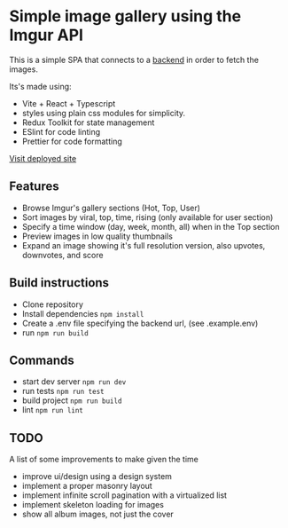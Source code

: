 # Simple image gallery using the Imgur API

This is a simple SPA that connects to a [backend](https://github.com/leoperez-dev/gallery-backend) in order to fetch the images.

Its's made using:
- Vite + React + Typescript
- styles using plain css modules for simplicity.
- Redux Toolkit for state management
- ESlint for code linting
- Prettier for code formatting

[Visit deployed site](https://gallery-frontend.onrender.com/)

## Features
- Browse Imgur's gallery sections (Hot, Top, User)
- Sort images by viral, top, time, rising (only available for user section)
- Specify a time window (day, week, month, all) when in the Top section
- Preview images in low quality thumbnails
- Expand an image showing it's full resolution version, also upvotes, downvotes, and score

## Build instructions
- Clone repository
- Install dependencies `npm install`
- Create a .env file specifying the backend url, (see .example.env)
- run `npm run build`

## Commands
- start dev server `npm run dev`
- run tests `npm run test`
- build project `npm run build`
- lint `npm run lint`

## TODO
A list of some improvements to make given the time
- improve ui/design using a design system
- implement a proper masonry layout
- implement infinite scroll pagination with a virtualized list
- implement skeleton loading for images
- show all album images, not just the cover
  
  
